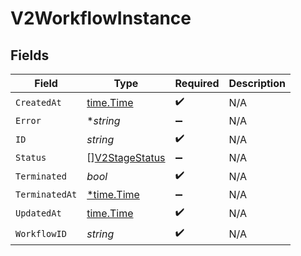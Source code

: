 # V2WorkflowInstance


## Fields

| Field                                                   | Type                                                    | Required                                                | Description                                             |
| ------------------------------------------------------- | ------------------------------------------------------- | ------------------------------------------------------- | ------------------------------------------------------- |
| `CreatedAt`                                             | [time.Time](https://pkg.go.dev/time#Time)               | :heavy_check_mark:                                      | N/A                                                     |
| `Error`                                                 | **string*                                               | :heavy_minus_sign:                                      | N/A                                                     |
| `ID`                                                    | *string*                                                | :heavy_check_mark:                                      | N/A                                                     |
| `Status`                                                | [][V2StageStatus](../../models/shared/v2stagestatus.md) | :heavy_minus_sign:                                      | N/A                                                     |
| `Terminated`                                            | *bool*                                                  | :heavy_check_mark:                                      | N/A                                                     |
| `TerminatedAt`                                          | [*time.Time](https://pkg.go.dev/time#Time)              | :heavy_minus_sign:                                      | N/A                                                     |
| `UpdatedAt`                                             | [time.Time](https://pkg.go.dev/time#Time)               | :heavy_check_mark:                                      | N/A                                                     |
| `WorkflowID`                                            | *string*                                                | :heavy_check_mark:                                      | N/A                                                     |